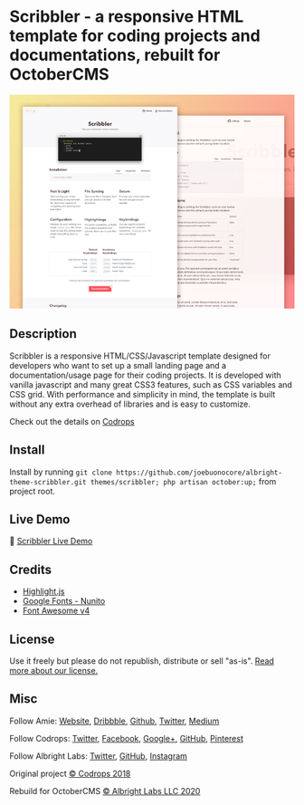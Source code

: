 # Scribbler - a responsive HTML template for coding projects and documentations, rebuilt for OctoberCMS

![Scribbler Screenshot](./assets/images/theme-preview.png)

## Description
Scribbler is a responsive HTML/CSS/Javascript template designed for developers who want to set up a small landing page and a documentation/usage page for their coding projects. It is developed with vanilla javascript and many great CSS3 features, such as CSS variables and CSS grid. With performance and simplicity in mind, the template is built without any extra overhead of libraries and is easy to customize.

Check out the details on [Codrops](https://tympanus.net/codrops/2018/01/12/freebie-scribbler-website-template-html-sketch/)

## Install
Install by running `git clone https://github.com/joebuonocore/albright-theme-scribbler.git themes/scribbler; php artisan october:up;` from project root.

## Live Demo
👋 [Scribbler Live Demo](https://tympanus.net/Freebies/scribbler/)

## Credits
*   [Highlight.js](https://highlightjs.org/)
*   [Google Fonts - Nunito](https://fonts.google.com/specimen/Nunito+Sans)
*   [Font Awesome v4](http://fontawesome.io/)

## License
Use it freely but please do not republish, distribute or sell "as-is". [Read more about our license.](http://tympanus.net/codrops/licensing/)

## Misc

Follow Amie: [Website](https://www.amie-chen.com/), [Dribbble](http://www.dribbble.com/amiechen01), [Github](https://github.com/amiechen), [Twitter](https://twitter.com/hyper_yolo), [Medium](https://medium.com/@hyperyolo)

Follow Codrops: [Twitter](http://www.twitter.com/codrops), [Facebook](http://www.facebook.com/pages/Codrops/159107397912), [Google+](https://plus.google.com/101095823814290637419), [GitHub](https://github.com/codrops), [Pinterest](http://www.pinterest.com/codrops/)

Follow Albright Labs: [Twitter](http://www.twitter.com/albrightlabs), [GitHub](https://github.com/albrightlabs), [Instagram](https://instagram.com/albrightlabs)

Original project
[© Codrops 2018](http://www.codrops.com)

Rebuild for OctoberCMS
[© Albright Labs LLC 2020](https://albrightlabs.com)
